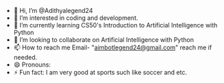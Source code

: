 - 👋 Hi, I’m @Adithyalegend24
- 👀 I’m interested in coding and development. 
- 🌱 I’m currently learning CS50's Introduction to Artificial Intelligence with Python
- 💞️ I’m looking to collaborate on Artificial Intelligence with Python
- 📫 How to reach me Email- "aimbotlegend24@gmail.com" reach me if needed.
- 😄 Pronouns: 
- ⚡ Fun fact: I am very good at sports such like soccer and etc.

<!---
Adithyalegend24/Adithyalegend24 is a ✨ special ✨ repository because its `README.md` (this file) appears on your GitHub profile.
You can click the Preview link to take a look at your changes.
--->
